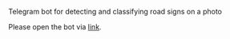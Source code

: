 Telegram bot for detecting and classifying road signs on a photo

Please open the bot via [link](https://t.me/road_sign_classifier_bot).
